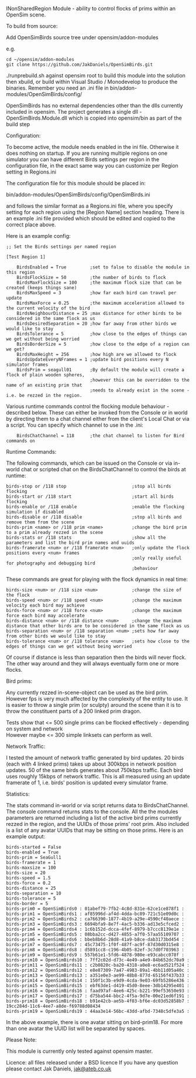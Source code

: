 INonSharedRegion Module -  ability to control flocks of prims within an OpenSim scene.

To build from source:

Add OpenSimBirds source tree under opensim/addon-modules

e.g.

	cd ~/opensim/addon-modules
	git clone https://github.com/JakDaniels/OpenSimBirds.git

./runprebuild.sh against opensim root to build this module into the solution
then xbuild, or build within Visual Studio / Monodevelop to produce the binaries.
Remember you need an .ini file in bin/addon-modules/OpenSimBirds/config/

OpenSimBirds has no external dependencies other than the dlls currently included in opensim.
The project generates a single dll - OpenSimBirds.Module.dll which is copied into opensim/bin as part of the build step


Configuration:

To become active, the module needs enabled in the ini file. Otherwise it does nothing on startup.
If you are running multiple regions on one simulator you can have different Birds
settings per region in the configuration file, in the exact same way you can
customize per Region setting in Regions.ini

The configuration file for this module should be placed in:

bin/addon-modules/OpenSimBirds/config/OpenSimBirds.ini

and follows the similar format as a Regions.ini file, where you specify setting for
each region using the [Region Name] section heading. There is an example .ini file
provided which should be edited and copied to the correct place above.

Here is an example config:

	;; Set the Birds settings per named region

	[Test Region 1]

		BirdsEnabled = True         ;set to false to disable the module in this region	
		BirdsFlockSize = 50         ;the number of birds to flock
		BirdsMaxFlockSize = 100     ;the maximum flock size that can be created (keeps things sane)
		BirdsMaxSpeed = 3           ;how far each bird can travel per update
		BirdsMaxForce = 0.25        ;the maximum acceleration allowed to the current velocity of the bird
		BirdsNeighbourDistance = 25 ;max distance for other birds to be considered in the same flock as us
		BirdsDesiredSeparation = 20 ;how far away from other birds we would like to stay
		BirdsTolerance = 5          ;how close to the edges of things can we get without being worried
		BirdsBorderSize = 5         ;how close to the edge of a region can we get?
		BirdsMaxHeight = 256        ;how high are we allowed to flock
		BirdsUpdateEveryNFrames = 1 ;update bird positions every N simulator frames
		BirdsPrim = seagull01       ;By default the module will create a flock of plain wooden spheres, 
		                            ;however this can be overridden to the name of an existing prim that
		                            ;needs to already exist in the scene - i.e. be rezzed in the region.	



Various runtime commands control the flocking module behaviour - described below. These can either be invoked
from the Console or in world by directing them to a chat channel either from the client's Local Chat or via a script.
You can specify which channel to use in the .ini:

		BirdsChatChannel = 118      ;the chat channel to listen for Bird commands on



Runtime Commands:

The following commands, which can be issued on the Console or via in-world chat or scripted chat on the BirdsChatChannel
to control the birds at runtime:

	birds-stop or /118 stop                         ;stop all birds flocking 
	birds-start or /118 start                       ;start all birds flocking
	birds-enable or /118 enable                     ;enable the flocking simulation if disabled
	birds-disable or /118 disable                   ;stop all birds and remove them from the scene
	birds-prim <name> or /118 prim <name>           ;change the bird prim to a prim already rezzed in the scene
	birds-stats or /118 stats                       ;show all the parameters and list the bird prim names and uuids
	birds-framerate <num> or /118 framerate <num>   ;only update the flock positions every <num> frames
	                                                ;only really useful for photography and debugging bird
	                                                ;behaviour


These commands are great for playing with the flock dynamics in real time:

	birds-size <num> or /118 size <num>             ;change the size of the flock
	birds-speed <num> or /118 speed <num>           ;change the maximum velocity each bird may achieve
	birds-force <num> or /118 force <num>           ;change the maximum force each bird may accelerate
	birds-distance <num> or /118 distance <num>     ;change the maximum distance that other birds are to be considered in the same flock as us
	birds-separation <num> or /118 separation <num> ;sets how far away from other birds we would like to stay
	birds-tolerance <num> or /118 tolerance <num>   ;sets how close to the edges of things can we get without being worried

Of course if distance is less than separation then the birds will never flock. The other way around and they will always
eventually form one or more flocks.

Bird prims:

Any currently rezzed in-scene-object can be used as the bird prim. However fps is very much affected by the
complexity of the entity to use. It is easier to throw a single prim (or sculpty) around the scene than it is to
throw the constituent parts of a 200 linked prim dragon.

Tests show that <= 500 single prims can be flocked effectively - depending on system and network	
However maybe <= 300 simple linksets can perform as well.

Network Traffic:

I tested the amount of network traffic generated by bird updates. 20 birds (each with 4 linked prims) takes up about 300kbps
in network position updates. 50 of the same birds generates about 750kbps traffic.
Each bird uses roughly 15kbps of network traffic. This is all measured using an update framerate of 1, i.e. birds' position
is updated every simulator frame.

Statistics:

The stats command in-world or via script returns data to BirdsChatChannel. The console command returns stats to the console.
All the the modules parameters are returned including a list of the active bird prims currently rezzed in the region,
and the UUIDs of those prims' root prim. Also included is a list of any avatar UUIDs that may be sitting on those prims. Here
is an example output:

	birds-started = False
	birds-enabled = True
	birds-prim = SeaGull1
	birds-framerate = 1
	birds-maxsize = 100
	birds-size = 20
	birds-speed = 1.5
	birds-force = 0.2
	birds-distance = 25
	birds-separation = 10
	birds-tolerance = 5
	birds-border = 5
	birds-prim0 = OpenSimBirds0 : 01abef79-7fb2-4c8d-831e-62ce1ce878f1 :
	birds-prim1 = OpenSimBirds1 : af85996d-af4d-4dda-bc89-721c51e09d0c :
	birds-prim2 = OpenSimBirds2 : ca766390-1877-4b19-a29e-4590cf40aece :
	birds-prim3 = OpenSimBirds3 : 6694bfa9-8e7f-4ac5-b336-ad13e5cfced2 :
	birds-prim4 = OpenSimBirds4 : 1c6b152d-dcca-4fef-8979-b7ccc8139e1e :
	birds-prim5 = OpenSimBirds5 : 08bba2cc-d427-4855-a7f0-57aa55109707 :
	birds-prim6 = OpenSimBirds6 : bbeb8b6d-28d8-41a9-b8ce-dab3173bd454 :
	birds-prim7 = OpenSimBirds7 : 45c73475-1f0f-487f-ac9f-87d30d0315e8 :
	birds-prim8 = OpenSimBirds8 : d5891cc8-c196-4b05-82ef-3c7d0f703963 :
	birds-prim9 = OpenSimBirds9 : 557b61e1-5fd6-4878-980e-e93cabcc078f :
	birds-prim10 = OpenSimBirds10 : 7ff2c02d-d73c-4e49-a4e9-84b652dc70a9 :
	birds-prim11 = OpenSimBirds11 : c2b0820c-ba20-4318-a0e8-ec6ad521f524 :
	birds-prim12 = OpenSimBirds12 : e8e87309-7a47-4983-89a1-4bb11d05a40c :
	birds-prim13 = OpenSimBirds13 : a351e0e3-ae99-48b8-877d-65156f437b33 :
	birds-prim14 = OpenSimBirds14 : 150f1c3b-e9d9-4cda-9e03-69fb5286e436 :
	birds-prim15 = OpenSimBirds15 : ebf63de1-d419-45d0-8eee-3db14295e401 :
	birds-prim16 = OpenSimBirds16 : faad97af-4ee6-425c-b221-99ef53650e93 :
	birds-prim17 = OpenSimBirds17 : d75ba544-bbc2-4f5a-9d7e-00e21ed6f191 :
	birds-prim18 = OpenSimBirds18 : b91e42cb-ae5b-4f03-bf6e-dc03d52858b7 : 19cc284d-11c6-4ee7-a8de-f69788d08434
	birds-prim19 = OpenSimBirds19 : 44aa3e14-56bc-43dd-afbd-7348c5dfe3a5 :

In the above example, there is one avatar sitting on bird-prim18. For more than one avatar the UUID list will be separated by spaces.

Please Note: 

This module is currently only tested against opensim master. 

Licence: all files released under a BSD licence
If you have any question please contact Jak Daniels, jak@ateb.co.uk

